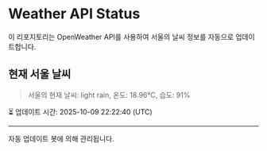 
# Weather API Status

이 리포지토리는 OpenWeather API를 사용하여 서울의 날씨 정보를 자동으로 업데이트합니다.

## 현재 서울 날씨
> 서울의 현재 날씨: light rain, 온도: 18.96°C, 습도: 91%

⏳ 업데이트 시간: 2025-10-09 22:22:40 (UTC)

---
자동 업데이트 봇에 의해 관리됩니다.
